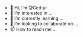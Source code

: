 - 👋 Hi, I’m @Cedtur
- 👀 I’m interested in ...
- 🌱 I’m currently learning ...
- 💞️ I’m looking to collaborate on ...
- 📫 How to reach me ...

<!---
Cedtur/Cedtur is a ✨ special ✨ repository because its `README.md` (this file) appears on your GitHub profile.
You can click the Preview link to take a look at your changes.
--->
